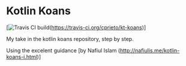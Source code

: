 # Kotlin Koans

[![Travis CI build](https://travis-ci.org/cprieto/kt-koans.svg?branch=master)(https://travis-ci.org/cprieto/kt-koans)]

My take in the kotlin koans repository, step by step.

Using the excelent guidance [by Nafiul Islam (http://nafiulis.me/kotlin-koans-i.html)]
